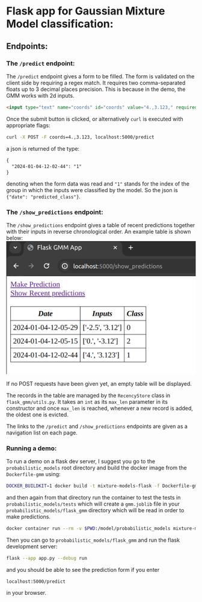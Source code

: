 # Flask app for Gaussian Mixture Model classification:

## Endpoints:
### The `/predict` endpoint:
The `/predict` endpoint gives a form to be filled. The form is validated on the client side by requiring a regex match. It requires two comma-separated floats up to 3 decimal places precision. This is because in the demo, the GMM works with 2d inputs.
```html
<input type="text" name="coords" id="coords" value="4.,3.123," required pattern="^(-?[0-9]\.([0-9]){0,3},){2}$"/>
```

Once the submit button is clicked, or alternatively `curl` is executed with appropriate flags:
```bash
curl -X POST -F coords=4.,3.123, localhost:5000/predict
```
a json is returned of the type:
```
{
  "2024-01-04-12-02-44": "1"
}
```
denoting when the form data was read and `"1"` stands for the index of the group in which the inputs were classified by the model. So the json is `{"date": "predicted_class"}`.

### The `/show_predictions` endpoint:
The `/show_predictions` endpoint gives a table of recent predictions together with their inputs in reverse chronological order. An example table is shown below:
<img src="./flask_gmm_show_predictions.png" alt="Table of date, input coordinates and predicted class columns."/>

If no POST requests have been given yet, an empty table will be displayed.

The records in the table are managed by the `RecencyStore` class in `flask_gmm/utils.py`. It takes an `int` as its `max_len` parameter in its constructor and once `max_len` is reached, whenever a new record is added, the oldest one is evicted.

The links to the `/predict` and `/show_predictions` endpoints are given as a navigation list on each page.

### Running a demo:
To run a demo on a flask dev server, I suggest you go to the `probabilistic_models` root directory and build the docker image from the `Dockerfile-gmm` using:
```bash
DOCKER_BUILDKIT=1 docker build -t mixture-models-flask -f Dockerfile-gmm .
```

and then again from that directory run the container to test the tests in `probabilistic_models/tests` which will create a `gmm.joblib` file in your `probabilistic_models/flask_gmm` directory which will be read in order to make predictions.
```bash
docker container run --rm -v $PWD:/model/probabilistic_models mixture-models-flask
```

Then you can go to `probabilistic_models/flask_gmm` and run the flask development server:
```bash
flask --app app.py --debug run
```
and you should be able to see the prediction form if you enter
```
localhost:5000/predict
```
in your browser.